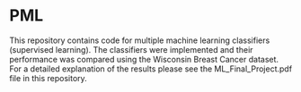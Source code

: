 # PML

This repository contains code for multiple machine learning classifiers (supervised learning). 
The classifiers were implemented and their performance was compared using the Wisconsin Breast Cancer dataset. 
For a detailed explanation of the results please see the ML_Final_Project.pdf file in this repository. 
